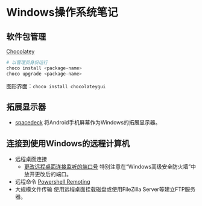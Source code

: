 # Windows操作系统笔记

## 软件包管理

[Chocolatey](https://chocolatey.org/)

```ps1
# 以管理员身份运行
choco install <package-name>
choco upgrade <package-name>
```

图形界面：`choco install chocolateygui`

## 拓展显示器

- [spacedeck](http://spacedesk.com/) 将Android手机屏幕作为Windows的拓展显示器。

## 连接到使用Windows的远程计算机

- 远程桌面连接
  - [更改远程桌面连接监听的端口号](https://docs.microsoft.com/en-us/windows-server/remote/remote-desktop-services/clients/change-listening-port) 特别注意在“Windows高级安全防火墙”中放开更改后的端口。
- 远程命令 [Powershell Remoting](https://docs.microsoft.com/zh-cn/powershell/scripting/learn/remoting/running-remote-commands?view=powershell-6)
- 大规模文件传输 使用远程桌面挂载磁盘或使用FileZilla Server等建立FTP服务器。
